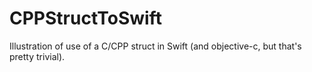 # CPPStructToSwift

Illustration of use of a C/CPP struct in Swift (and objective-c, but that's pretty trivial).
